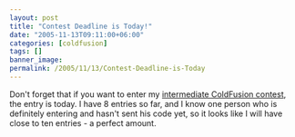 ```yaml
---
layout: post
title: "Contest Deadline is Today!"
date: "2005-11-13T09:11:00+06:00"
categories: [coldfusion]
tags: []
banner_image: 
permalink: /2005/11/13/Contest-Deadline-is-Today
---
```


Don't forget that if you want to enter my <a href="http://ray.camdenfamily.com/index.cfm/2005/10/30/Intermediate-ColdFusion-Contest">intermediate ColdFusion contest</a>, the entry is today. I have 8 entries so far, and I know one person who is definitely entering and hasn't sent his code yet, so it looks like I will have close to ten entries - a perfect amount.